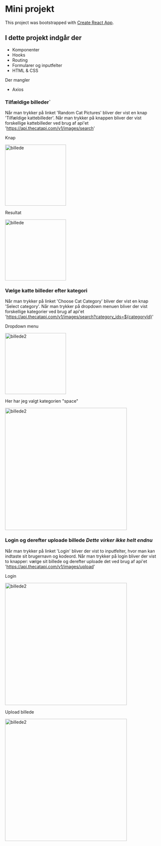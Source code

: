 # Mini projekt

This project was bootstrapped with [Create React App](https://github.com/facebook/create-react-app).

## I dette projekt indgår der

- Komponenter
- Hooks
- Routing
- Formularer og inputfelter
- HTML & CSS

Der mangler
- Axios

### Tilfældige billeder`
Når man trykker på linket 'Random Cat Pictures' bliver der vist en knap 'Tilfældige kattebilleder'. Når man trykker på knappen bliver der vist forskellige kattebilleder ved brug af api'et 'https://api.thecatapi.com/v1/images/search' 

Knap

<img src="https://github.com/Amalie956/MiniProject/assets/112120321/f7865948-0c06-416f-a5de-c09eb003d490" alt="billede" width="200"/>

Resultat

<img src="https://github.com/Amalie956/MiniProject/assets/112120321/9ccecbf8-e68d-483a-8f79-65a1da4c24d7" alt="billede" width="200"/>

### Vælge katte billeder efter kategori
Når man trykker på linket 'Choose Cat Category' bliver der vist en knap 'Select category'. Når man trykker på dropdown menuen bliver der vist forskellige kategorier ved brug af api'et 'https://api.thecatapi.com/v1/images/search?category_ids=${categoryId}' 

Dropdown menu

<img src="https://github.com/Amalie956/MiniProject/assets/112120321/ec8a06f6-b93d-49d3-979b-58088e65dcd8" alt="billede2" width="200"/>

Her har jeg valgt kategorien "space"

<img src="https://github.com/Amalie956/MiniProject/assets/112120321/e5bf2338-9e70-47f1-9325-bee8c53c8336" alt="billede2" width="400"/>

### Login og derefter uploade billede *Dette virker ikke helt endnu*
Når man trykker på linket 'Login' bliver der vist to inputfelter, hvor man kan indtaste sit brugernavn og kodeord. Når man trykker på login bliver der vist to knapper: vælge sit billede og derefter uploade det ved brug af api'et 'https://api.thecatapi.com/v1/images/upload'

Login

<img src="https://github.com/Amalie956/MiniProject/assets/112120321/4fb72b24-5f6c-4b9e-a512-3f3a6a06fd66" alt="billede2" width="400"/>

Upload billede

<img src="https://github.com/Amalie956/MiniProject/assets/112120321/6446b858-94f9-414a-89f3-544a76a883a9" alt="billede2" width="400"/>

